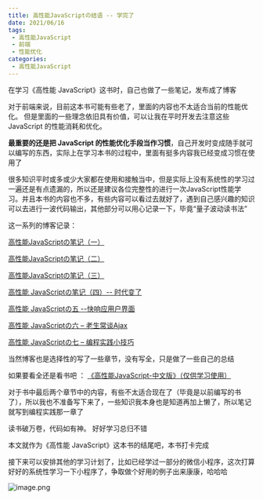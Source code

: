 ```yaml
---
title: 高性能JavaScriptの结语 -- 学完了
date: 2021/06/16
tags:
 - 高性能JavaScript
 - 前端
 - 性能优化
categories:
 - 高性能JavaScript
---
```


在学习《高性能 JavaScript》这书时，自己也做了一些笔记，发布成了博客



对于前端来说，目前这本书可能有些老了，里面的内容也不太适合当前的性能优化。 但是里面的一些理念依旧具有价值，可以让我在平时开发去注意这些 JavaScript 的性能消耗和优化。



**最重要的还是把 JavaScript 的性能优化手段当作习惯**，自己开发时变成随手就可以编写的东西，实际上在学习本书的过程中，里面有挺多内容我已经变成习惯在使用了

很多知识平时或多或少大家都在使用和接触当中，但是实际上没有系统性的学习过一遍还是有点遗漏的，所以还是建议各位完整性的进行一次JavaScript性能学习。并且本书的内容也不多，有些内容可以看过去就好了，遇到自己感兴趣的知识可以去进行一波代码输出，其他部分可以用心记录一下，毕竟“量子波动读书法”



这一系列的博客记录：

[高性能JavaScriptの笔记（一）](https://juejin.cn/post/6963917176029839374)

[高性能JavaScriptの笔记（二）](https://juejin.cn/post/6964740652601081869)

[高性能JavaScriptの笔记（三）](https://juejin.cn/post/6965133009578278942)

[高性能 JavaScriptの笔记（四）-- 时代变了](https://juejin.cn/post/6972863906394374175)

[高性能 JavaScriptの五 --快响应用户界面](https://juejin.cn/post/6973284204943507492)

[高性能 JavaScriptの六 – 老生常谈Ajax](https://juejin.cn/post/6973632970783457317)

[高性能 JavaScriptの七 – 编程实践小技巧](https://juejin.cn/post/6974036651588714510)



当然博客也是选择性的写了一些章节，没有写全，只是做了一些自己的总结

如果要看全还是看书吧 ： [《高性能JavaScript-中文版》（仅供学习使用）](https://gitee.com/wzckongchengji/high_performance_javascript)



对于书中最后两个章节中的内容，有些不太适合现在了（毕竟是以前编写的书了），所以我也不准备写下来了，一些知识我本身也是知道再加上懒了，所以笔记就写到编程实践那一章了


读书破万卷，代码如有神。 好好学习总归不错


本文就作为《高性能 JavaScript》这本书的结尾吧，本书打卡完成



接下来可以安排其他的学习计划了，比如已经学过一部分的微信小程序，这次打算好好的系统性学习一下小程序了，争取做个好用的例子出来康康，哈哈哈


![image.png](https://p3-juejin.byteimg.com/tos-cn-i-k3u1fbpfcp/2bba5e0b66cb43319d7e1e2224e52baa~tplv-k3u1fbpfcp-watermark.image)